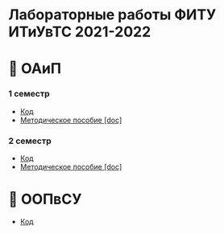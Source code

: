 # Лабораторные работы ФИТУ ИТиУвТС 2021-2022
# 📘 ОАиП
### 1 семестр
- [Код](/sem1)
- [Методическое пособие [doc]](https://www.bsuir.by/m/12_100229_1_60461.doc)

### 2 семестр
- [Код](/sem2)
- [Методическое пособие [doc]](https://www.bsuir.by/m/12_100229_1_123675.doc)

# 📘 ООПвСУ
- [Код](/oop)

